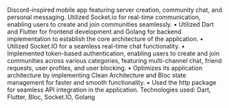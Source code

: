 Discord-inspired mobile app featuring server creation, community chat, and personal messaging. Utilized
Socket.io for real-time communication, enabling users to create and join communities seamlessly.
• Utilized Dart and Flutter for frontend development and Golang for backend implementation to
establish the core architecture of the application.
• Utilized Socket.IO for a seamless real-time chat functionality.
• Implemented token-based authentication, enabling users to create and join communities
across various categories, featuring multi-channel chat, friend requests, user profiles, and user
blocking.
• Optimizes its application architecture by implementing Clean Architecture and Bloc state management for faster and smooth functionality. 
• Used the http package for seamless API integration in the application.
Technologies used: Dart, Flutter, Bloc, Socket.IO, Golang

